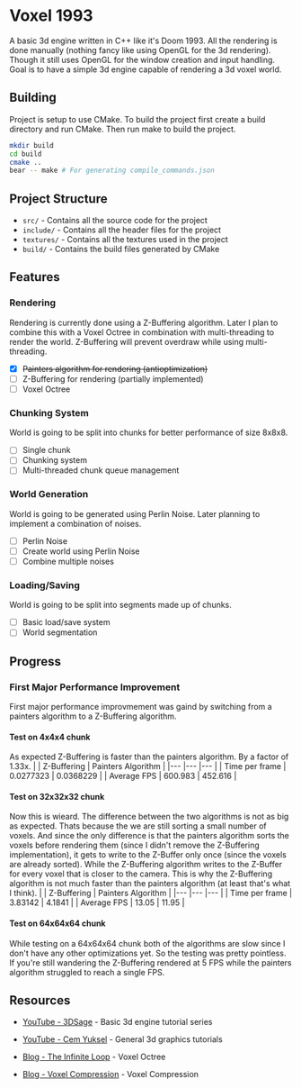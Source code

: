 # Voxel 1993
A basic 3d engine written in C++ like it's Doom 1993. All the rendering is done manually (nothing fancy like using OpenGL for the 3d rendering).
Though it still uses OpenGL for the window creation and input handling. Goal is to have a simple 3d engine capable of rendering a 3d voxel world.

## Building
Project is setup to use CMake. To build the project first create a build directory and run CMake. Then run make to build the project.

```bash
mkdir build
cd build
cmake ..
bear -- make # For generating compile_commands.json
```

## Project Structure
- `src/` - Contains all the source code for the project
- `include/` - Contains all the header files for the project
- `textures/` - Contains all the textures used in the project 
- `build/` - Contains the build files generated by CMake

## Features

### Rendering
Rendering is currently done using a Z-Buffering algorithm. Later I plan to combine this with a Voxel Octree
in combination with multi-threading to render the world. Z-Buffering will prevent overdraw while using multi-threading.
- [x] ~~Painters algorithm for rendering (antioptimization)~~
- [ ] Z-Buffering for rendering (partially implemented)
- [ ] Voxel Octree

### Chunking System
World is going to be split into chunks for better performance of size 8x8x8. 
- [ ] Single chunk
- [ ] Chunking system
- [ ] Multi-threaded chunk queue management

### World Generation
World is going to be generated using Perlin Noise. Later planning to implement a combination of noises.
- [ ] Perlin Noise
- [ ] Create world using Perlin Noise
- [ ] Combine multiple noises

### Loading/Saving
World is going to be split into segments made up of chunks.
- [ ] Basic load/save system
- [ ] World segmentation

## Progress

### First Major Performance Improvement
First major performance improvmement was gaind by switching from a painters algorithm to a Z-Buffering algorithm.

#### Test on 4x4x4 chunk
As expected Z-Buffering is faster than the painters algorithm. By a factor of 1.33x.
|                   | Z-Buffering           | Painters Algorithm    |
|---                |---                    |---                    |
| Time per frame    | 0.0277323             | 0.0368229             |
| Average FPS       | 600.983               | 452.616               |

#### Test on 32x32x32 chunk
Now this is wieard. The difference between the two algorithms is not as big as expected. Thats because the we are still sorting a small number of voxels.
And since the only difference is that the painters algorithm sorts the voxels before rendering them (since I didn't remove the Z-Buffering implementation),
it gets to write to the Z-Buffer only once (since the voxels are already sorted). While the Z-Buffering algorithm writes to the Z-Buffer for every voxel that
is closer to the camera. This is why the Z-Buffering algorithm is not much faster than the painters algorithm (at least that's what I think).
|                   | Z-Buffering           | Painters Algorithm    |
|---                |---                    |---                    |
| Time per frame    | 3.83142               | 4.1841                |
| Average FPS       | 13.05                 | 11.95                 |

#### Test on 64x64x64 chunk
While testing on a 64x64x64 chunk both of the algorithms are slow since I don't have any other optimizations yet. So
the testing was pretty pointless. If you're still wandering the Z-Buffering rendered at 5 FPS while the painters algorithm struggled to reach a single FPS.

## Resources
- [YouTube - 3DSage](https://www.youtube.com/@3DSage) - Basic 3d engine tutorial series
- [YouTube - Cem Yuksel](https://www.youtube.com/@cem_yuksel) - General 3d graphics tutorials

- [Blog - The Infinite Loop](https://geidav.wordpress.com/) - Voxel Octree
- [Blog - Voxel Compression](https://eisenwave.github.io/voxel-compression-docs/index.html) - Voxel Compression
